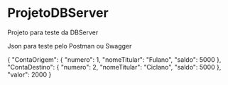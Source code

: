 # ProjetoDBServer
Projeto para teste da DBServer

Json para teste pelo Postman ou Swagger

{
  "ContaOrigem": {
    "numero": 1,
    "nomeTitular": "Fulano",
    "saldo": 5000
  },
  "ContaDestino": {
    "numero": 2,
    "nomeTitular": "Ciclano",
    "saldo": 5000
  },
  "valor": 2000
}


